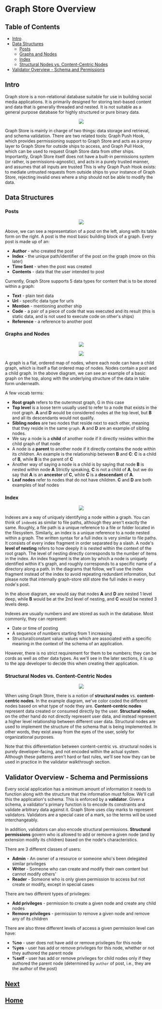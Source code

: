 # Graph Store Overview


## Table of Contents

* [Intro](#intro)
* [Data Structures](#data-structures)
  + [Posts](#posts)
  + [Graphs and Nodes](#graphs-and-nodes)
  + [Index](#index)
  + [Structural Nodes vs. Content-Centric Nodes](#structural-nodes-vs-content-centric-nodes)
* [Validator Overview - Schema and Permissions](#validator-overview---schema-and-permissions)



## Intro
Graph store is a non-relational database suitable for use in building social media applications. It is primarily designed for storing text-based content and data that is generally threaded and nested. It is not suitable as a general purpose database for highly structured or pure binary data.

<p align="center">
  <img src="images/image1.png"/>
</p>
  
Graph Store is mainly in charge of two things: data storage and retrieval, and schema validation. There are two related tools: Graph Push Hook, which provides permissioning support to Graph Store and acts as a proxy layer to Graph Store for outside ships to access, and Graph Pull Hook, which can be used to request Graph Store data from other ships. Importantly, Graph Store itself does not have a built-in permissions system (or rather, is permissions-agnostic), and acts in a purely trusted manner, and assumes that all inputs are trusted This is why Graph Push Hook exists: to mediate untrusted requests from outside ships to your instance of Graph Store, rejecting invalid ones where a ship should not be able to modify the data.

## Data Structures
### Posts

<p align="center">
  <img src="images/image2.png"/>
</p>

Above, we can see a representation of a post on the left, along with its table form on the right.
A post is the most basic building block of a graph.
Every post is made up of an:
- **Author** - who created the post
- **Index** - the unique path/identifier of the post on the graph (more on this later)
- **Time Sent** - when the post was created
- **Contents** - data that the user intended to post

Currently, Graph Store supports 5 data types for content that is to be stored within a graph: 
- **Text** - plain text data
- **Url** - specific data type for urls
- **Mention** - mentioning another ship
- **Code** - a pair of a piece of code that was executed and its result (this is static data, and is not used to execute code on other's ships)
- **Reference** - a reference to another post


### Graphs and Nodes

<p align="center">
  <img src="images/image3.png"/>
</p>

<p align="center">
  <img src="images/image4.png"/>
</p>

A graph is a flat, ordered map of nodes, where each node can have a child graph, which is itself a flat ordered map of nodes. Nodes contain a post and a child graph. In the above diagram, we can see an example of a basic graph on the top, along with the underlying structure of the data in table form underneath.

A few vocab terms:
- **Root graph** refers to the outermost graph, G in this case
- **Top level** is a loose term usually used to refer to a node that exists in the root graph. **A** and **D** would be considered nodes at the top level, but **B** and all its descendants would not qualify.
- **Sibling nodes** are two nodes that reside next to each other, meaning that they reside in the same `graph`. **A** and **D** are an example of sibling nodes.
- We say a node is a **child** of another node if it directly resides within the child graph of that node
- A node is a **parent** to another node if it directly contains the node within its children. An example is the relationship between **B** and **C**: **C** is a child of **B**, while **B** is the parent of **C**
- Another way of saying a node is a child is by saying that node **B** is nested within node **A** Strictly speaking, **C** is not a child of **A**, but we do say that **A** is an **ancestor** of **C**, while **C** is a **descendant** of **A**.
- **Leaf nodes** refer to nodes that do not have children. **C** and **D** are both examples of leaf nodes

### Index

<p align="center">
  <img src="images/image5.png"/>
</p>

Indexes are a way of uniquely identifying a node within a graph. You can think of `index`es as similar to file paths, although they aren't exactly the same. Roughly, a file path is a unique reference to a file or folder located in the filesystem. Similarly, an index is a unique reference to a node nested within a graph. The written syntax for a full index is very similar to file paths. It consists of every index fragment in order separated by a slash. A node's **level of nesting** refers to how deeply it is nested within the context of the root graph. The level of nesting directly corresponds to the number of items in the index. An index fragment is the atom by which a node is uniquely identified within it's graph, and roughly corresponds to a specific name of a directory along a path. In the diagrams that follow, we'll use the index fragment instead of the index to avoid repeating redundant information, but please note that internally graph-store still store the full index in every node's post.

In the above diagram, we would say that nodes **A** and **D** are nested 1 level deep, while **B** would be at the 2nd level of nesting, and **C** would be nested 3 levels deep.

Indexes are usually numbers and are stored as such in the database. Most commonly, they can represent:
- Date or time of posting
- A sequence of numbers starting from 1 increasing
- Structural/constant value: values which are associated with a specific meaning in the context of the schema of an application.

However, there is no strict requirement for them to be numbers; they can be cords as well as other data types. As we'll see in the later sections, it is up to the app developer to decide this when creating their application.


### Structural Nodes vs. Content-Centric Nodes

<p align="center">
  <img src="images/image6.png"/>
</p>

When using Graph Store, there is a notion of **structural nodes** vs. **content-centric nodes**. In the example diagram, we've color coded the different nodes based on what type of node they are. **Content-centric nodes** represent data created or consumed directly by the user. **Structural nodes**, on the other hand do not directly represent user data, and instead represent a higher level relationship between different user data. Structural nodes are used to implement the structure of the schema that is being implemented. In other words, they exist away from the eyes of the user, solely for organizational purposes.

Note that this differentiation between content-centric vs. structural nodes is purely developer-facing, and not encoded within the actual system. Although these patterns aren't hard or fast rules, we'll see how they can be used in practice in the validator walkthrough section.

## Validator Overview - Schema and Permissions

Every social application has a minimum amount of information it needs to function along with the structure that the information must follow. We'll call this the application's schema. This is enforced by a **validator**. Given a schema, a validator's primary function is to encode its constraints and validate arbitrary data against it. Graph Store uses clay marks to represent validators. Validators are a special case of a mark, so the terms will be used interchangeably.

In addition, validators can also encode structural permissions. **Structural permissions** govern who is allowed to add or remove a given node (and by extension modify its children) based on the node's characteristics.

There are 3 different classes of users:
- **Admin** - An owner of a resource or someone who's been delegated similar privileges
- **Writer** - Someone who can create and modify their own content but cannot modify others'
- **Reader** - Someone who is only given permission to access but not create or modify, except in special cases

There are two different types of privileges:
- **Add privileges** - permission to create a given node and create any child nodes
- **Remove privileges** - permission to remove a given node and remove any of its children

There are also three different levels of access a given permission level can have:
- **%no** - user does not have add or remove privileges for this node
- **%yes** - user has add or remove privileges for this node, whether or not they authored the parent node
- **%self** - user has add or remove privileges for child nodes only if they authored the parent node (determined by `author` of post, i.e., they are the author of the post)


## [Next](./2_sur_file_walkthrough.md)
## [Home](./README.md)
